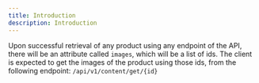 ```yaml
---
title: Introduction
description: Introduction
---
```


Upon successful retrieval of any product using any endpoint of the API, there will be an attribute called `images`, which will be a list of ids.
The client is expected to get the images of the product using those ids, from the following endpoint: `/api/v1/content/get/{id}`
